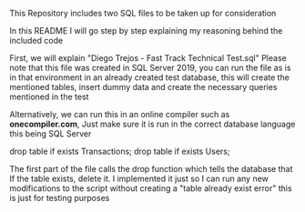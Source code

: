 This Repository includes two SQL files to be taken up for consideration

In this README I will go step by step explaining my reasoning behind the included code

First, we will explain "Diego Trejos - Fast Track Technical Test.sql" Please note that this file was created in SQL Server 2019, you can run the file as is in that environment in an already created test database, this will create the mentioned tables, insert dummy data and create the necessary queries mentioned in the test

Alternatively, we can run this in an online compiler such as **onecompiler.com**, Just make sure it is run in the correct database language this being SQL Server 

drop table if exists Transactions;
drop table if exists Users;

The first part of the file calls the drop function which tells the database that If the table exists, delete it. I implemented it just so I can run any new modifications to the script without creating a "table already exist error" this is just for testing purposes


